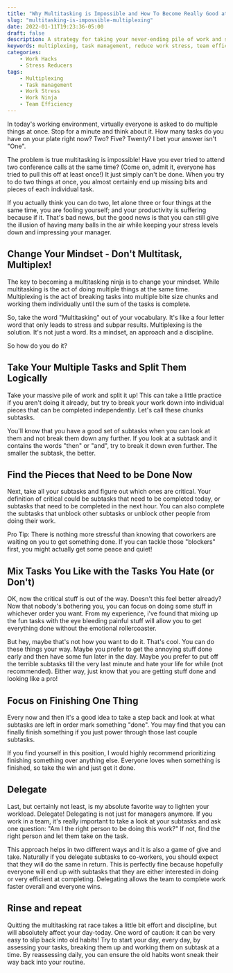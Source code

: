 ```yaml
---
title: "Why Multitasking is Impossible and How To Become Really Good at Faking It"
slug: "multitasking-is-impossible-multiplexing"
date: 2022-01-11T19:23:36-05:00
draft: false
description: A strategy for taking your never-ending pile of work and splitting it up into manageable subtasks. Reduce your work stress and look like a pro. 
keywords: multiplexing, task management, reduce work stress, team efficiency, tasks, subtasks, agile work management
categories: 
    - Work Hacks
    - Stress Reducers
tags:
    - Multiplexing
    - Task management
    - Work Stress
    - Work Ninja
    - Team Efficiency
---
```


In today's working environment, virtually everyone is asked to do multiple things at once. Stop for a minute and think about it. How many tasks do you have on your plate right now? Two? Five? Twenty? I bet your answer isn't "One".

The problem is true multitasking is impossible! Have you ever tried to attend two conference calls at the same time? (Come on, admit it, everyone has tried to pull this off at least once!) It just simply can't be done. When you try to do two things at once, you almost certainly end up missing bits and pieces of each individual task. 

If you actually think you can do two, let alone three or four things at the same time, you are fooling yourself; and your productivity is suffering because if it. That's bad news, but the good news is that you can still give the illusion of having many balls in the air while keeping your stress levels down and impressing your manager. 

## Change Your Mindset - Don't Multitask, Multiplex!

The key to becoming a multitasking ninja is to change your mindset. While multitasking is the act of doing multiple things at the same time. Multiplexing is the act of breaking tasks into multiple bite size chunks and working them individually until the sum of the tasks is complete. 

So, take the word "Multitasking" out of your vocabulary. It's like a four letter word that only leads to stress and subpar results. Multiplexing is the solution. It's not just a word. Its a mindset, an approach and a discipline. 

So how do you do it?

## Take Your Multiple Tasks and Split Them Logically

Take your massive pile of work and split it up! This can take a little practice if you aren't doing it already, but try to break your work down into individual pieces that can be completed independently. Let's call these chunks subtasks. 

You'll know that you have a good set of subtasks when you can look at them and not break them down any further. If you look at a subtask and it contains the words "then" or "and", try to break it down even further. The smaller the subtask, the better. 

## Find the Pieces that Need to be Done Now

Next, take all your subtasks and figure out which ones are critical. Your definition of critical could be subtasks that need to be completed today, or subtasks that need to be completed in the next hour. You can also complete the subtasks that unblock other subtasks or unblock other people from doing their work. 

Pro Tip: There is nothing more stressful than knowing that coworkers are waiting on you to get something done. If you can tackle those "blockers" first, you might actually get some peace and quiet!

## Mix Tasks You Like with the Tasks You Hate (or Don't)

OK, now the critical stuff is out of the way. Doesn't this feel better already? Now that nobody's bothering you, you can focus on doing some stuff in whichever order you want. From my experience, i've found that mixing up the fun tasks with the eye bleeding painful stuff will allow you to get everything done without the emotional rollercoaster. 

But hey, maybe that's not how you want to do it. That's cool. You can do these things your way. Maybe you prefer to get the annoying stuff done early and then have some fun later in the day. Maybe you prefer to put off the terrible subtasks till the very last minute and hate your life for while (not recommended). Either way, just know that you are getting stuff done and looking like a pro!

## Focus on Finishing One Thing

Every now and then it's a good idea to take a step back and look at what subtasks are left in order mark something "done". You may find that you can finally finish something if you just power through those last couple subtasks. 

If you find yourself in this position, I would highly recommend prioritizing finishing something over anything else. Everyone loves when something is finished, so take the win and just get it done. 

## Delegate

Last, but certainly not least, is my absolute favorite way to lighten your workload. Delegate! Delegating is not just for managers anymore. If you work in a team, it's really important to take a look at your subtasks and ask one question: "Am I the right person to be doing this work?" If not, find the right person and let them take on the task. 

This approach helps in two different ways and it is also a game of give and take. Naturally if you delegate subtasks to co-workers, you should expect that they will do the same in return. This is perfectly fine because hopefully everyone will end up with subtasks that they are either interested in doing or very efficient at completing. Delegating allows the team to complete work faster overall and everyone wins. 

## Rinse and repeat

Quitting the multitasking rat race takes a little bit effort and discipline, but will absolutely affect your day-today. One word of caution: it can be very easy to slip back into old habits! Try to start your day, every day, by assessing your tasks, breaking them up and working them on subtask at a time. By reassessing daily, you can ensure the old habits wont sneak their way back into your routine. 


